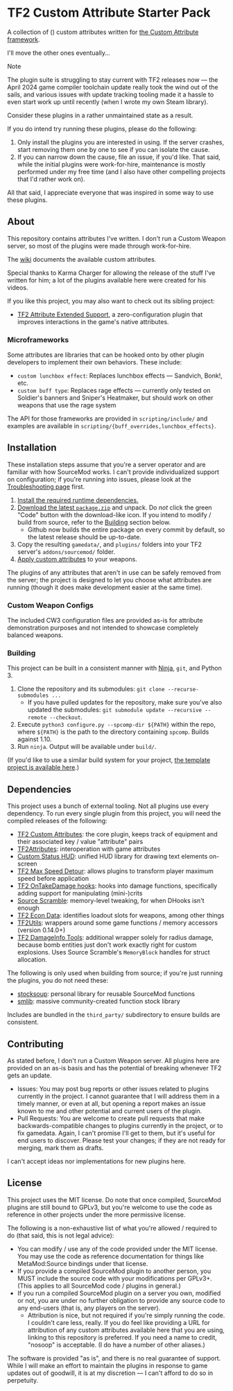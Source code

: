 # TF2 Custom Attribute Starter Pack

A collection of () custom attributes written for [the Custom Attribute framework][custattr].

I'll move the other ones eventually&hellip;

> [!NOTE]
> The plugin suite is struggling to stay current with TF2 releases now &mdash; the April 2024
> game compiler toolchain update really took the wind out of the sails, and various issues with
> update tracking tooling made it a hassle to even start work up until recently (when I wrote
> my own Steam library).
>
> Consider these plugins in a rather unmaintained state as a result.
>
> If you do intend try running these plugins, please do the following:
>
> 1. Only install the plugins you are interested in using.  If the server crashes, start
> removing them one by one to see if you can isolate the cause.
> 2. If you can narrow down the cause, file an issue, if you'd like.  That said, while the
> initial plugins were work-for-hire, maintenance is mostly performed under my free time (and I
> also have other compelling projects that I'd rather work on).
>
> All that said, I appreciate everyone that was inspired in some way to use these plugins.

[custattr]: https://github.com/nosoop/SM-TFCustAttr

## About

This repository contains attributes I've written.  I don't run a Custom Weapon server, so most
of the plugins were made through work-for-hire.

The [wiki][] documents the available custom attributes.

Special thanks to Karma Charger for allowing the release of the stuff I've written for him;
a lot of the plugins available here were created for his videos.

If you like this project, you may also want to check out its sibling project:

- [TF2 Attribute Extended Support][attrsupport], a zero-configuration plugin that improves
interactions in the game's native attributes.

[am-prof]: https://forums.alliedmods.net/member.php?u=252787
[wiki]: https://github.com/nosoop/SM-TFCustomAttributeStarterPack/wiki/Custom-Attribute-List
[attrsupport]: https://github.com/nosoop/SM-TFAttributeSupport

### Microframeworks

Some attributes are libraries that can be hooked onto by other plugin developers to implement
their own behaviors.  These include:

- `custom lunchbox effect`:  Replaces lunchbox effects &mdash; Sandvich, Bonk!, etc.
- `custom buff type`:  Replaces rage effects &mdash; currently only tested on Soldier's banners
and Sniper's Heatmaker, but should work on other weapons that use the rage system

The API for those frameworks are provided in `scripting/include/` and examples are available in
`scripting/{buff_overrides,lunchbox_effects}`.

## Installation

These installation steps assume that you're a server operator and are familiar with how
SourceMod works.  I can't provide individualized support on configuration; if you're running
into issues, please look at the [Troubleshooting page][trouble] first.

1.  [Install the required runtime dependencies.](#dependencies)
2.  [Download the latest `package.zip`][releases] and unpack.  Do *not* click the green "Code"
button with the download-like icon.  If you intend to modify / build from source, refer to the
[Building](#Building) section below.
	- Github now builds the entire package on every commit by default, so the latest release
	should be up-to-date.
3.  Copy the resulting `gamedata/`, and `plugins/` folders into your TF2 server's
`addons/sourcemod/` folder.
4.  [Apply custom attributes][apply-custom] to your weapons.

The plugins of any attributes that aren't in use can be safely removed from the server; the
project is designed to let you choose what attributes are running (though it does make
development easier at the same time).

[Custom Weapons plugin]: https://forums.alliedmods.net/showthread.php?t=285258
[apply-custom]: https://github.com/nosoop/SM-TFCustAttr/wiki/Applying-Custom-Attributes
[releases]: https://github.com/nosoop/SM-TFCustomAttributeStarterPack/releases
[trouble]: https://github.com/nosoop/SM-TFCustomAttributeStarterPack/wiki/Troubleshooting

### Custom Weapon Configs

The included CW3 configuration files are provided as-is for attribute demonstration purposes and
not intended to showcase completely balanced weapons.

### Building

This project can be built in a consistent manner with [Ninja](https://ninja-build.org/),
`git`, and Python 3.

1.  Clone the repository and its submodules: `git clone --recurse-submodules ...`
	- If you have pulled updates for the repository, make sure you've also updated the
	submodules: `git submodule update --recursive --remote --checkout`.
2.  Execute `python3 configure.py --spcomp-dir ${PATH}` within the repo, where `${PATH}` is the
path to the directory containing `spcomp`.  Builds against 1.10.
3.  Run `ninja`.  Output will be available under `build/`.

(If you'd like to use a similar build system for your project,
[the template project is available here][ninjatemplate].)

[ninjatemplate]: https://github.com/nosoop/NinjaBuild-SMPlugin

## Dependencies

This project uses a bunch of external tooling.  Not all plugins use every dependency.
To run every single plugin from this project, you will need the compiled releases of the
following:

- [TF2 Custom Attributes][custattr]:  the core plugin, keeps track of equipment and their
associated key / value "attribute" pairs
- [TF2Attributes][tf2attributes]:  interoperation with game attributes
- [Custom Status HUD][]:  unified HUD library for drawing text elements on-screen
- [TF2 Max Speed Detour][maxspeed-ext]:  allows plugins to transform player maximum speed
before application
- [TF2 OnTakeDamage hooks][otd-ext]:  hooks into damage functions, specifically adding support
for manipulating (mini-)crits
- [Source Scramble][]:  memory-level tweaking, for when DHooks isn't enough
- [TF2 Econ Data][]:  identifies loadout slots for weapons, among other things
- [TF2Utils][]:  wrappers around some game functions / memory accessors (version 0.14.0+)
- [TF2 DamageInfo Tools][]:  additional wrapper solely for radius damage, because bomb entities
just don't work exactly right for custom explosions.  Uses Source Scramble's `MemoryBlock`
handles for struct allocation.

The following is only used when building from source; if you're just running the plugins, you do
not need these:

- [stocksoup][]:  personal library for reusable SourceMod functions
- [smlib][]:  massive community-created function stock library

Includes are bundled in the `third_party/` subdirectory to ensure builds are consistent.

[tf2attributes]: https://github.com/FlaminSarge/tf2attributes
[stocksoup]: https://github.com/nosoop/stocksoup
[Custom Status HUD]: https://github.com/nosoop/SM-CustomStatusHUD
[maxspeed-ext]: https://github.com/nosoop/SMExt-TFMaxSpeedDetour
[otd-ext]: https://github.com/nosoop/SM-TFOnTakeDamage
[Source Scramble]: https://github.com/nosoop/SMExt-SourceScramble
[TF2 Wearable Tools]: https://github.com/nosoop/sourcemod-tf2wearables
[TF2 Econ Data]: https://github.com/nosoop/SM-TFEconData
[TF2Utils]: https://github.com/nosoop/SM-TFUtils
[smlib]: https://github.com/bcserv/smlib
[TF2 DamageInfo Tools]: https://github.com/nosoop/SM-TFDamageInfo

## Contributing

As stated before, I don't run a Custom Weapon server.  All plugins here are provided on an as-is
basis and has the potential of breaking whenever TF2 gets an update.

- Issues:  You may post bug reports or other issues related to plugins currently in the project.
I cannot guarantee that I will address them in a timely manner, or even at all, but opening a
report makes an issue known to me and other potential and current users of the plugin.
- Pull Requests:  You are welcome to create pull requests that make backwards-compatible changes
to plugins currently in the project, or to fix gamedata.  Again, I can't promise I'll get to
them, but it's useful for end users to discover.  Please test your changes; if they are not
ready for merging, mark them as drafts.

I can't accept ideas nor implementations for new plugins here.

## License

This project uses the MIT license.  Do note that once compiled, SourceMod plugins are still
bound to GPLv3, but you're welcome to use the code as reference in other projects under the more
permissive license.

The following is a non-exhaustive list of what you're allowed / required to do (that said, this
is not legal advice):

- You can modify / use any of the code provided under the MIT license.  You may use the code as
reference documentation for things like MetaMod:Source bindings under that license.
- If you provide a compiled SourceMod plugin to another person, you MUST include the source code
with your modifications per GPLv3+.  (This applies to all SourceMod code / plugins in general.)
- If you run a compiled SourceMod plugin on a server you own, modified or not, you are under no
further obligation to provide any source code to any end-users (that is, any players on the
server).
	- Attribution is nice, but not required if you're simply running the code.  I couldn't care
	less, really.  If you do feel like providing a URL for attribution of any custom attributes
	available here that you are using, linking to this repository is preferred.  If you need
	a name to credit, "nosoop" is acceptable.  (I do have a number of other aliases.)

The software is provided "as is", and there is no real guarantee of support.  While I will make
an effort to maintain the plugins in response to game updates out of goodwill, it is at my
discretion &mdash; I can't afford to do so in perpetuity.
